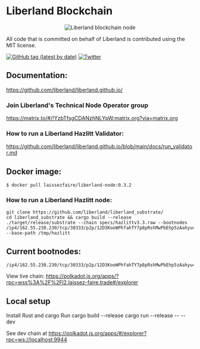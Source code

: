# Liberland Blockchain
<p>
<center>

  <img style="max-height: 250px;" alt="Liberland blockchain node" title="Liberland Logo" src="https://pbs.twimg.com/profile_images/598605265840267264/oqs-BXq3_400x400.jpg">
</center>
</p>


All code that is committed on behalf of Liberland is contributed using the MIT license.

[![GitHub tag (latest by date)](https://img.shields.io/github/v/tag/liberland/liberland_substrate)](https://github.com/liberland/liberland_substrate/tags) [![Twitter](https://img.shields.io/badge/Twitter-gray?logo=twitter)](https://twitter.com/Liberland_org)


## Documentation:
https://github.com/liberland/liberland.github.io/


### Join Liberland's Technical Node Operator group
https://matrix.to/#/!YzbTfsgCDANzhNLYpW:matrix.org?via=matrix.org


### How to run a Liberland Hazlitt Validator:
https://github.com/liberland/liberland.github.io/blob/main/docs/run_validator.md

## Docker image:
`$ docker pull laissezfaire/liberland-node:0.3.2`


### How to run a Liberland Hazlitt node:
```shell
git clone https://github.com/liberland/liberland_substrate/
cd liberland_substrate && cargo build --release
./target/release/substrate --chain specs/hazlittv3.3.raw --bootnodes /ip4/162.55.230.230/tcp/30333/p2p/12D3KooWPhfahTY7p8pRshMwPbEhp5zAahyu4TwbjXqgGEUoavpr  --base-path /tmp/hazlitt
```

## Current bootnodes:
```
/ip4/162.55.230.230/tcp/30333/p2p/12D3KooWPhfahTY7p8pRshMwPbEhp5zAahyu4TwbjXqgGEUoavpr
```


View live chain:
https://polkadot.js.org/apps/?rpc=wss%3A%2F%2Fl2.laissez-faire.trade#/explorer


## Local setup
Install Rust and cargo
Run
cargo build --release
cargo run --release -- --dev

See dev chain at
https://polkadot.js.org/apps/#/explorer?rpc=ws://localhost:9944
